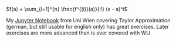 $f(a) + \sum_{i=1}^{n} \frac{f^{(i)}(a)}{i!} (x - a)^i$

My [Jupyter Notebook](https://github.com/maixnor/uniwien/blob/main/notebooks/mg2/Aufgabenblatt_5%20.ipynb) from Uni Wien covering Taylor Approximation (german, but still usable for english only) has great exercises. Later exercises are more advanced than is ever covered with WU